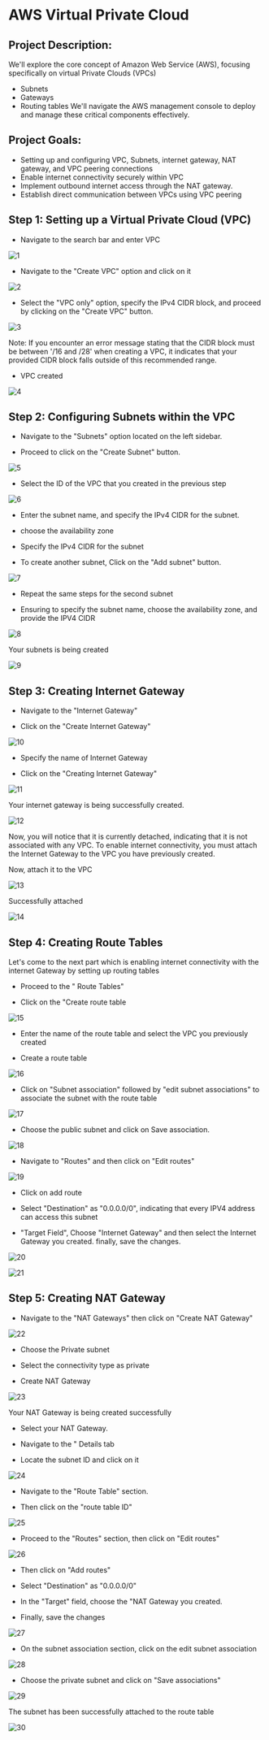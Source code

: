 # AWS Virtual Private Cloud
## Project Description:
We'll explore the core concept of Amazon Web Service (AWS), focusing specifically on virtual Private Clouds (VPCs)
- Subnets 
- Gateways
- Routing tables
We'll navigate the AWS management console to deploy and manage these critical components effectively. 

## Project Goals: 
- Setting up and configuring VPC, Subnets, internet gateway, NAT gateway, and VPC peering connections 
- Enable internet connectivity securely within VPC 
- Implement outbound internet access through the NAT gateway.
- Establish direct communication between VPCs using VPC peering

## Step 1: Setting up a Virtual Private Cloud (VPC)

- Navigate to the search bar and enter VPC

![1](https://github.com/user-attachments/assets/c229124e-a103-4127-98fd-7e1164bc40ad)


- Navigate to the "Create VPC" option and click on it

![2](https://github.com/user-attachments/assets/c0af1e3e-f341-4b25-90a4-68739597b99b)

- Select the "VPC only" option, specify the IPv4 CIDR block, and proceed by clicking on the "Create VPC" button.

![3](https://github.com/user-attachments/assets/5e394072-87bc-4346-bda7-8a32d8d9e4f1)


Note: If you encounter an error message stating that the CIDR block must be between '/16 and /28' when creating a VPC, it indicates that your provided CIDR block falls outside of this recommended range.

- VPC created
  
![4](https://github.com/user-attachments/assets/09d7baa5-8604-4a38-ac25-5a78bfa29f9c)

## Step 2: Configuring Subnets within the VPC

- Navigate to the "Subnets" option located on the left sidebar.

- Proceed to click on the "Create Subnet" button.

![5](https://github.com/user-attachments/assets/6f7edd8e-7602-43d5-81f7-b75f61696c7c)

- Select the ID of the VPC that you created in the previous step

![6](https://github.com/user-attachments/assets/8bffdae4-a38e-4c82-a287-9e47d46b5a1a)

- Enter the subnet name, and specify the IPv4 CIDR for the subnet.

- choose the availability zone

- Specify the IPv4 CIDR for the subnet 

- To create another subnet, Click on the "Add subnet" button.

![7](https://github.com/user-attachments/assets/514008a7-4b9a-488b-9f32-0cc3ef57520d)

- Repeat the same steps for the second subnet

- Ensuring to specify the subnet name, choose the availability zone, and provide the IPV4 CIDR

![8](https://github.com/user-attachments/assets/a8868aa3-92fc-4d57-a7e1-197bdb22a242)

Your subnets is being created

![9](https://github.com/user-attachments/assets/cd1b3c1d-e18a-4913-a5fb-74b5d2899ddb)

## Step 3: Creating Internet Gateway

- Navigate to the "Internet Gateway"

- Click on the "Create Internet Gateway"

![10](https://github.com/user-attachments/assets/4f56a5f8-dc32-48ae-a2e8-e8ef2a022c41)

- Specify the name of Internet Gateway

- Click on the "Creating Internet Gateway"

![11](https://github.com/user-attachments/assets/06f39827-9ec4-40dc-b7d1-5463a4ae2a41)

Your internet gateway is being successfully created.

![12](https://github.com/user-attachments/assets/fe639577-73ed-436c-a05e-0714cb42ea00)

Now, you will notice that it is currently detached, indicating that it is not associated with any VPC. To enable internet connectivity, you must attach the Internet Gateway to the VPC you have previously created.

Now, attach it to the VPC

![13](https://github.com/user-attachments/assets/75efa73d-b1ba-4d47-9fbe-a4031a6c8fe4)


Successfully attached 

![14](https://github.com/user-attachments/assets/0f039d05-1007-49ba-a9cd-077483b62e21)

## Step 4: Creating Route Tables

Let's come to the next part which is enabling internet connectivity with the internet Gateway by setting up routing tables

- Proceed to the " Route Tables"

- Click on the "Create route table

![15](https://github.com/user-attachments/assets/b7da125b-8cc2-4def-92f6-52bd22af5683)

- Enter the name of the route table and select the VPC you previously created 

- Create a route table

![16](https://github.com/user-attachments/assets/676770cc-2fe9-43e8-bdde-9ea9a7170978)


- Click on "Subnet association" followed by "edit subnet associations" to associate the subnet with the route table

![17](https://github.com/user-attachments/assets/3a4aa8c6-f65d-4ab3-bfb6-3853886db84c)

- Choose the public subnet and click on Save association.

![18](https://github.com/user-attachments/assets/f79d5620-b939-4487-be5e-795a8c9915ba)


- Navigate to "Routes" and then click on "Edit routes" 

![19](https://github.com/user-attachments/assets/1ff9c88f-ad70-40a0-b944-6dd6a3998777)

- Click on add route 

- Select "Destination" as "0.0.0.0/0", indicating that every IPV4 address can access this subnet

- "Target Field", Choose "Internet Gateway" and then select the Internet Gateway you created. finally, save the changes.

![20](https://github.com/user-attachments/assets/9016e503-19b8-4033-88fd-3df80ff4e3bc)


![21](https://github.com/user-attachments/assets/29dcde60-e1fe-4779-8769-25faeb7b1c8f)


## Step 5: Creating NAT Gateway

- Navigate to the "NAT Gateways" then click on "Create NAT Gateway"

![22](https://github.com/user-attachments/assets/289b21d7-6362-4f95-9f9b-67f0310fef90)

- Choose the Private subnet 

- Select the connectivity type as private

- Create NAT Gateway

![23](https://github.com/user-attachments/assets/9e18f309-5d32-4f48-8583-f908d9cd9e77)

Your NAT Gateway is being created successfully 

- Select your NAT Gateway.

- Navigate to the " Details tab

- Locate the subnet ID and click on it

![24](https://github.com/user-attachments/assets/1a500a83-f7f5-4137-b027-15784ec0ece2)

- Navigate to the "Route Table" section. 

- Then click on the "route table ID"

![25](https://github.com/user-attachments/assets/4c5197e6-d668-4d8d-b9a6-aa15f41885f0)

- Proceed to the "Routes" section, then click on "Edit routes"

![26](https://github.com/user-attachments/assets/1b76432b-16ed-466b-ae13-8fe2a63b7822)

- Then click on "Add routes"

- Select "Destination" as "0.0.0.0/0" 

- In the  "Target" field, choose the "NAT Gateway you created.

- Finally, save the changes 

![27](https://github.com/user-attachments/assets/89c9adf5-ca0a-4eff-97b7-0b33dc3ce611)

- On the subnet association section,  click on the edit subnet association

![28](https://github.com/user-attachments/assets/3483598a-4f5c-4234-9960-bf1a32625f34)

- Choose the private subnet and click on "Save associations" 

![29](https://github.com/user-attachments/assets/305f9d3a-c028-40bb-a667-65ba5576d4b9)

The subnet has been successfully attached to the route table 

![30](https://github.com/user-attachments/assets/5b4f5347-e286-4eb0-a008-da866a19a843)











